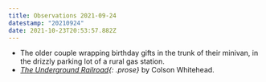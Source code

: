 ```yaml
---
title: Observations 2021-09-24
datestamp: "20210924"
date: 2021-10-23T20:53:57.882Z
---
```

- The older couple wrapping birthday gifts in the trunk of their minivan, in the drizzly parking lot of a rural gas station.
- *[The Underground Railroad](https://bookshop.org/books/the-underground-railroad-9780385542364/9780345804327){: .prose}* by Colson Whitehead.